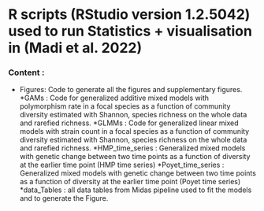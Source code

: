 # R scripts (RStudio version 1.2.5042) used to run Statistics + visualisation in (Madi et al. 2022)
### Content :
* Figures: Code to generate all the figures and supplementary figures.
*GAMs : Code for generalized additive mixed models with polymorphism rate in a focal species as a function of community diversity estimated with Shannon, species richness on the whole data and rarefied richness.
*GLMMs : Code for generalized linear mixed models with strain count in a focal species as a function of community diversity estimated with Shannon, species richness on the whole data and rarefied richness.
*HMP_time_series : Generalized mixed models with genetic change between two time points as a function of diversity at the earlier time point (HMP time series)
*Poyet_time_series : Generalized mixed models with genetic change between two time points as a function of diversity at the earlier time point (Poyet time series)
*data_Tables : all data tables from Midas pipeline used to fit the models and to generate the Figure.
